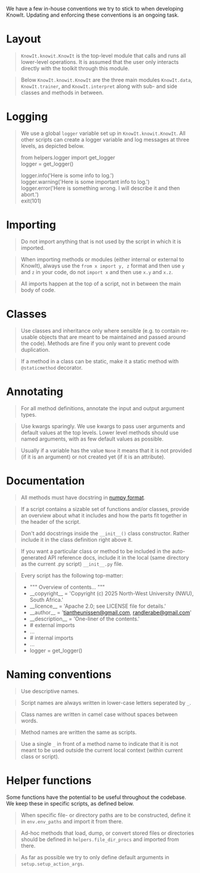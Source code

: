 We have a few in-house conventions we try to stick to when developing KnowIt.
Updating and enforcing these conventions is an ongoing task.

# Layout

> `KnowIt.knowit.KnowIt` is the top-level module that calls and runs all lower-level operations.
> It is assumed that the user only interacts directly with the toolkit through this module.

> Below `KnowIt.knowit.KnowIt` are the three main modules `KnowIt.data`, `KnowIt.trainer`, and `KnowIt.interpret` 
> along with sub- and side classes and methods in between.

# Logging

> We use a global `logger` variable set up in `KnowIt.knowit.KnowIt`. All other scripts can create 
> a logger variable and log messages at three levels, as depicted below.
> 
> from helpers.logger import get_logger\
> logger = get_logger()
> 
> logger.info('Here is some info to log.')\
> logger.warning('Here is some important info to log.')\
> logger.error('Here is something wrong. I will describe it and then abort.')\
> exit(101)


# Importing
> Do not import anything that is not used by the script in which it is imported.

> When importing methods or modules (either internal or external to KnowIt), 
> always use the `from x import y, z` format and then use `y` and `z` in your code, 
> do not `import x` and then use `x.y` and `x.z`.

> All imports happen at the top of a script, not in between the main body of code.

# Classes

> Use classes and inheritance only where sensible (e.g. to contain re-usable objects that are meant to be maintained 
> and passed around the code). Methods are fine if you only want to prevent code duplication.

> If a method in a class can be static, make it a static method with `@staticmethod` decorator.

# Annotating

> For all method definitions, annotate the input and output argument types.

> Use kwargs sparingly. We use kwargs to pass user arguments and default values at the top levels. 
> Lower level methods should use named arguments, with as few default values as possible.

> Usually if a variable has the value `None` it means that it is not provided (if it is an argument) or
> not created yet (if it is an attribute).

# Documentation

> All methods must have docstring in [numpy format](https://numpydoc.readthedocs.io/en/latest/format.html).

> If a script contains a sizable set of functions and/or classes, provide an overview about what it includes 
> and how the parts fit together in the header of the script.

> Don't add docstrings inside the `__init__()` class constructor. Rather include it in 
> the class definition right above it.

> If you want a particular class or method to be included in the auto-generated 
> API reference docs, include it in the local (same directory as the current .py script) 
> `__init__.py` file.

> Every script has the following top-matter:
> 
>    - """ Overview of contents... """
>    - \_\_copyright__ = 'Copyright (c) 2025 North-West University (NWU), South Africa.'
>    - \_\_licence__ = 'Apache 2.0; see LICENSE file for details.'
>    - \_\_author__ = 'tiantheunissen@gmail.com, randlerabe@gmail.com'
>    - \_\_description__ = 'One-liner of the contents.'
>    - \# external imports
>    - ...
>    - \# internal imports
>    - ...
>    - logger = get_logger()

# Naming conventions

> Use descriptive names.

> Script names are always written in lower-case letters seperated by `_`.

> Class names are written in camel case without spaces between words.

> Method names are written the same as scripts.

> Use a single `_` in front of a method name to indicate that it is not meant to be used 
> outside the current local context (within current class or script).

# Helper functions

Some functions have the potential to be useful throughout the codebase. We keep these in 
specific scripts, as defined below.

> When specific file- or directory paths are to be constructed, 
> define it in `env.env_paths` and import it from there.

> Ad-hoc methods that load, dump, or convert stored files or directories should be defined in 
> `helpers.file_dir_procs` and imported from there.

> As far as possible we try to only define default arguments in `setup.setup_action_args`.
